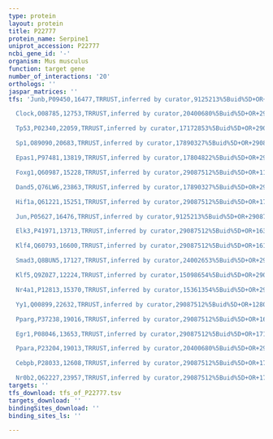 ```yaml
---
type: protein
layout: protein
title: P22777
protein_name: Serpine1
uniprot_accession: P22777
ncbi_gene_id: '-'
organism: Mus musculus
function: target gene
number_of_interactions: '20'
orthologs: ''
jaspar_matrices: ''
tfs: 'Junb,P09450,16477,TRRUST,inferred by curator,9125213%5Buid%5D+OR+29087512%5Buid%5D,Yes

  Clock,O08785,12753,TRRUST,inferred by curator,20400680%5Buid%5D+OR+29087512%5Buid%5D,Yes

  Tp53,P02340,22059,TRRUST,inferred by curator,17172853%5Buid%5D+OR+29087512%5Buid%5D,Yes

  Sp1,O89090,20683,TRRUST,inferred by curator,17890327%5Buid%5D+OR+29087512%5Buid%5D,Yes

  Epas1,P97481,13819,TRRUST,inferred by curator,17804822%5Buid%5D+OR+29087512%5Buid%5D,Yes

  Foxg1,Q60987,15228,TRRUST,inferred by curator,29087512%5Buid%5D+OR+11387330%5Buid%5D,Yes

  Dand5,Q76LW6,23863,TRRUST,inferred by curator,17890327%5Buid%5D+OR+29087512%5Buid%5D,Yes

  Hif1a,Q61221,15251,TRRUST,inferred by curator,29087512%5Buid%5D+OR+17197388%5Buid%5D,Yes

  Jun,P05627,16476,TRRUST,inferred by curator,9125213%5Buid%5D+OR+29087512%5Buid%5D,Yes

  Elk3,P41971,13713,TRRUST,inferred by curator,29087512%5Buid%5D+OR+16314510%5Buid%5D,Yes

  Klf4,Q60793,16600,TRRUST,inferred by curator,29087512%5Buid%5D+OR+16169848%5Buid%5D,Yes

  Smad3,Q8BUN5,17127,TRRUST,inferred by curator,24002653%5Buid%5D+OR+29087512%5Buid%5D,Yes

  Klf5,Q9Z0Z7,12224,TRRUST,inferred by curator,15098654%5Buid%5D+OR+29087512%5Buid%5D,Yes

  Nr4a1,P12813,15370,TRRUST,inferred by curator,15361354%5Buid%5D+OR+29087512%5Buid%5D,Yes

  Yy1,Q00899,22632,TRRUST,inferred by curator,29087512%5Buid%5D+OR+12808092%5Buid%5D,Yes

  Pparg,P37238,19016,TRRUST,inferred by curator,29087512%5Buid%5D+OR+16843437%5Buid%5D,Yes

  Egr1,P08046,13653,TRRUST,inferred by curator,29087512%5Buid%5D+OR+17197388%5Buid%5D,Yes

  Ppara,P23204,19013,TRRUST,inferred by curator,20400680%5Buid%5D+OR+29087512%5Buid%5D,Yes

  Cebpb,P28033,12608,TRRUST,inferred by curator,29087512%5Buid%5D+OR+17197388%5Buid%5D,Yes

  Nr0b2,Q62227,23957,TRRUST,inferred by curator,29087512%5Buid%5D+OR+17074765%5Buid%5D,Yes'
targets: ''
tfs_download: tfs_of_P22777.tsv
targets_download: ''
bindingSites_download: ''
binding_sites_ls: ''

---
```

